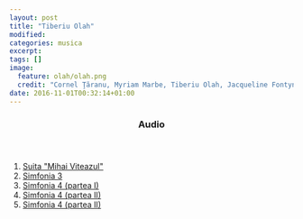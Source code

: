 ```yaml
---
layout: post
title: "Tiberiu Olah"
modified:
categories: musica
excerpt:
tags: []
image: 
  feature: olah/olah.png
  credit: "Cornel Ţăranu, Myriam Marbe, Tiberiu Olah, Jacqueline Fontyn, Anatol Vieru, 1987 (tiberiuolah.ro)"
date: 2016-11-01T00:32:14+01:00
---
```

<section  class="toc">
  <header>
    <h3><i class="fa"></i> Audio</h3>
  </header>
<div id="drawer">
      <audio preload></audio>
      <ol class="audio">
        <li><a href="#" data-src="/musica/Olah-Mihai-Viteazu.ogg">Suita "Mihai Viteazul"</a></li>
        <li><a href="#" data-src="/musica/Olah-Simfonia-3.ogg">Simfonia 3</a></li>
	<li><a href="#" data-src="/musica/Olah-Simfonia-4-I.ogg">Simfonia 4 (partea I)</a></li>
	<li><a href="#" data-src="/musica/Olah-Simfonia-4-II.ogg">Simfonia 4 (partea II)</a></li>
	<li><a href="#" data-src="/musica/Olah-Simfonia-4-III.ogg">Simfonia 4 (partea II)</a></li>
      </ol>
</div>
</section><!-- /#table-of-contents -->
